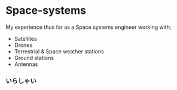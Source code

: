 # Space-systems
My experience  thus far as a Space systems engineer working with;
- Satellites
- Drones
- Terrestrial & Space weather stations
- Ground stations
- Antennas
### いらしゃい
